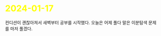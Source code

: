 # <span style="color:yellow">2024-01-17</span>

컨디션이 괜찮아져서 새벽부터 공부를 시작했다.
오늘은 어제 풀다 말은 이분탐색 문제를 마저 풀겠다.
